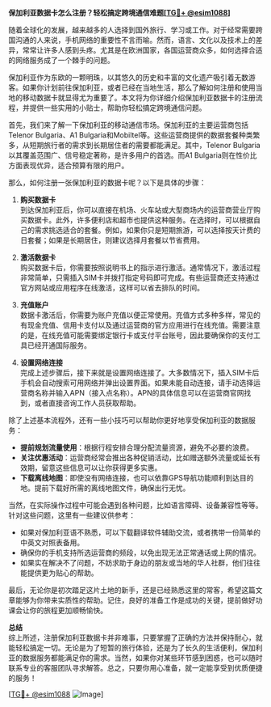 **保加利亚数据卡怎么注册？轻松搞定跨境通信难题[[TG💪+ @esim1088](https://t.me/s/esim1088)]**

随着全球化的发展，越来越多的人选择到国外旅行、学习或工作。对于经常需要跨国沟通的人来说，手机网络的重要性不言而喻。然而，语言、文化以及技术上的差异，常常让许多人感到头疼。尤其是在欧洲国家，各国运营商众多，如何选择合适的网络服务成了一个棘手的问题。

保加利亚作为东欧的一颗明珠，以其悠久的历史和丰富的文化遗产吸引着无数游客。如果你计划前往保加利亚，或者已经在当地生活，那么了解如何注册和使用当地的移动数据卡就显得尤为重要了。本文将为你详细介绍保加利亚数据卡的注册流程，并提供一些实用的小贴士，帮助你轻松搞定跨境通信问题。

首先，我们来了解一下保加利亚的移动通信市场。保加利亚的主要运营商包括Telenor Bulgaria、A1 Bulgaria和Mobiltel等。这些运营商提供的数据套餐种类繁多，从短期旅行者的需求到长期居住者的需要都能满足。其中，Telenor Bulgaria以其覆盖范围广、信号稳定著称，是许多用户的首选。而A1 Bulgaria则在性价比方面表现优异，适合预算有限的用户。

那么，如何注册一张保加利亚的数据卡呢？以下是具体的步骤：

1. **购买数据卡**  
   到达保加利亚后，你可以直接在机场、火车站或大型商场内的运营商营业厅购买数据卡。此外，许多便利店和超市也提供这种服务。在选择时，可以根据自己的需求挑选适合的套餐。例如，如果你只是短期旅游，可以选择按天计费的日套餐；如果是长期居住，则建议选择月套餐以节省费用。

2. **激活数据卡**  
   购买数据卡后，你需要按照说明书上的指示进行激活。通常情况下，激活过程非常简单，只需插入SIM卡并拨打指定号码即可完成。有些运营商还支持通过官方网站或应用程序在线激活，这样可以省去排队的时间。

3. **充值账户**  
   数据卡激活后，你需要为账户充值以便正常使用。充值方式多种多样，常见的有现金充值、信用卡支付以及通过运营商的官方应用进行在线充值。需要注意的是，在线充值可能需要绑定银行卡或支付平台账号，因此要确保你的支付工具已经开通国际服务。

4. **设置网络连接**  
   完成上述步骤后，接下来就是设置网络连接了。大多数情况下，插入SIM卡后手机会自动搜索可用网络并弹出设置界面。如果未能自动连接，请手动选择运营商名称并输入APN（接入点名称）。APN的具体信息可以在运营商官网找到，或者直接咨询工作人员获取帮助。

除了上述基本流程外，还有一些小技巧可以帮助你更好地享受保加利亚的数据服务：

- **提前规划流量使用**：根据行程安排合理分配流量资源，避免不必要的浪费。
- **关注优惠活动**：运营商经常会推出各种促销活动，比如赠送额外流量或延长有效期，留意这些信息可以让你获得更多实惠。
- **下载离线地图**：即使没有网络连接，也可以依靠GPS导航功能顺利到达目的地。提前下载好所需的离线地图文件，确保出行无忧。

当然，在实际操作过程中可能会遇到各种问题，比如语言障碍、设备兼容性等等。针对这些问题，这里有一些建议供参考：

- 如果对保加利亚语不熟悉，可以下载翻译软件辅助交流，或者携带一份简单的中英文对照表备用。
- 确保你的手机支持所选运营商的频段，以免出现无法正常通话或上网的情况。
- 如果实在解决不了问题，不妨求助于身边的朋友或当地的华人社群，他们往往能提供更为贴心的帮助。

最后，无论你是初次踏足这片土地的新手，还是已经熟悉这里的常客，希望这篇文章能够为你带来实质性的帮助。记住，良好的准备工作是成功的关键，提前做好功课会让你的旅程更加顺畅愉快。

**总结**  
综上所述，注册保加利亚数据卡并非难事，只要掌握了正确的方法并保持耐心，就能轻松搞定一切。无论是为了短暂的旅行体验，还是为了长久的生活便利，保加利亚的数据服务都能满足你的需求。当然，如果你对某些环节感到困惑，也可以随时联系专业的客服团队寻求解答。总之，只要你用心准备，就一定能享受到优质便捷的服务！

[[TG💪+ @esim1088](https://t.me/s/esim1088) ![Image](https://i.postimg.cc/4NQfJmqS/Snipaste-2025-05-13-00-14-12.png)]